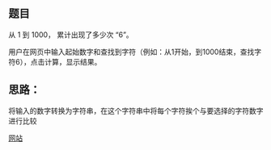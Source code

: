 ## 题目
从 1 到 1000， 累计出现了多少次 “6”。

用户在网页中输入起始数字和查找到字符（例如：从1开始，到1000结束，查找字符6），点击计算，显示结果。
## 思路：
将输入的数字转换为字符串，在这个字符串中将每个字符挨个与要选择的字符数字进行比较

[网站](http://forest-monitoring.com/test/)